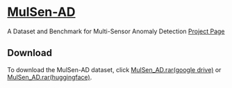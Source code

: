 # [MulSen-AD](https://zzzbbbzzz.github.io/MulSen_AD/index.html)
A Dataset and Benchmark for Multi-Sensor Anomaly Detection 
[Project Page](https://zzzbbbzzz.github.io/MulSen_AD/index.html)
## Download

To download the MulSen-AD dataset, click [MulSen_AD.rar(google drive)](https://drive.google.com/file/d/16peKMQ6KYnPK7v-3rFZB3aIHWdqNtQc5/view?usp=drive_link) or [MulSen_AD.rar(huggingface)](https://huggingface.co/datasets/orgjy314159/MulSen_AD/tree/main).
